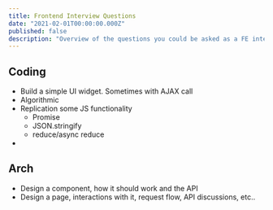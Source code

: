 ```yaml
---
title: Frontend Interview Questions
date: "2021-02-01T00:00:00.000Z"
published: false
description: "Overview of the questions you could be asked as a FE interview"
---
```


## Coding

- Build a simple UI widget. Sometimes with AJAX call
- Algorithmic
- Replication some JS functionality
  - Promise
  - JSON.stringify
  - reduce/async reduce
-

## Arch

- Design a component, how it should work and the API
- Design a page, interactions with it, request flow, API discussions, etc..
